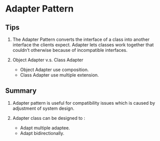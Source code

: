 # Adapter Pattern
 
## Tips
1. The Adapter Pattern converts the interface of a class into another interface the clients expect. Adapter lets classes work together that couldn’t otherwise because of incompatible interfaces.

1. Object Adapter v.s. Class Adapter
   - Object Adapter use composition.
   - Class Adapter use multiple extension.

## Summary
1. Adapter pattern is useful for compatibility issues which is caused by adjustment of system design.

1. Adapter class can be designed to :
   - Adapt multiple adaptee.
   - Adapt bidirectionally.


